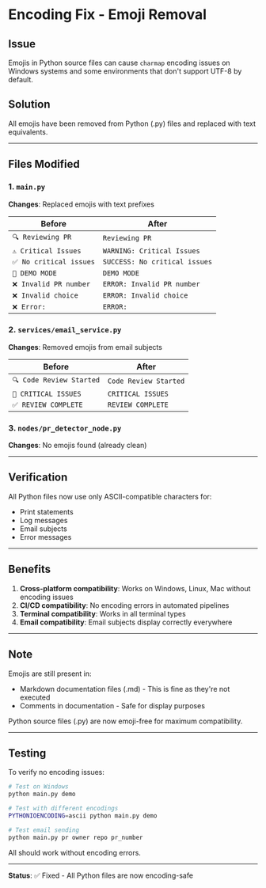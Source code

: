 # Encoding Fix - Emoji Removal

## Issue
Emojis in Python source files can cause `charmap` encoding issues on Windows systems and some environments that don't support UTF-8 by default.

## Solution
All emojis have been removed from Python (.py) files and replaced with text equivalents.

---

## Files Modified

### 1. `main.py`
**Changes**: Replaced emojis with text prefixes

| Before | After |
|--------|-------|
| `🔍 Reviewing PR` | `Reviewing PR` |
| `⚠️ Critical Issues` | `WARNING: Critical Issues` |
| `✅ No critical issues` | `SUCCESS: No critical issues` |
| `🎯 DEMO MODE` | `DEMO MODE` |
| `❌ Invalid PR number` | `ERROR: Invalid PR number` |
| `❌ Invalid choice` | `ERROR: Invalid choice` |
| `❌ Error:` | `ERROR:` |

### 2. `services/email_service.py`
**Changes**: Removed emojis from email subjects

| Before | After |
|--------|-------|
| `🔍 Code Review Started` | `Code Review Started` |
| `🚨 CRITICAL ISSUES` | `CRITICAL ISSUES` |
| `✅ REVIEW COMPLETE` | `REVIEW COMPLETE` |

### 3. `nodes/pr_detector_node.py`
**Changes**: No emojis found (already clean)

---

## Verification

All Python files now use only ASCII-compatible characters for:
- Print statements
- Log messages
- Email subjects
- Error messages

---

## Benefits

1. **Cross-platform compatibility**: Works on Windows, Linux, Mac without encoding issues
2. **CI/CD compatibility**: No encoding errors in automated pipelines
3. **Terminal compatibility**: Works in all terminal types
4. **Email compatibility**: Email subjects display correctly everywhere

---

## Note

Emojis are still present in:
- Markdown documentation files (.md) - This is fine as they're not executed
- Comments in documentation - Safe for display purposes

Python source files (.py) are now emoji-free for maximum compatibility.

---

## Testing

To verify no encoding issues:

```bash
# Test on Windows
python main.py demo

# Test with different encodings
PYTHONIOENCODING=ascii python main.py demo

# Test email sending
python main.py pr owner repo pr_number
```

All should work without encoding errors.

---

**Status**: ✅ Fixed - All Python files are now encoding-safe
